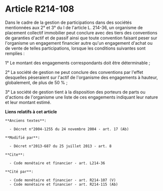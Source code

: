 # Article R214-108

Dans le cadre de la gestion de participations dans des sociétés mentionnées aux 2° et 3° du I de l'article L. 214-36, un
organisme de placement collectif immobilier peut conclure avec des tiers des conventions de garanties d'actif et de passif
ainsi que toute convention faisant peser sur l'organisme un engagement financier autre qu'un engagement d'achat ou de vente
de telles participations, lorsque les conditions suivantes sont remplies : 

1° Le montant des engagements correspondants doit être déterminable ; 

2° La société de gestion ne peut conclure des conventions par l'effet desquelles pèseraient sur l'actif de l'organisme des
engagements à hauteur, globalement, de plus de 50 % ; 

3° La société de gestion tient à la disposition des porteurs de parts ou d'actions de l'organisme une liste de ces
engagements indiquant leur nature et leur montant estimé.

**Liens relatifs à cet article**

	**Anciens textes**:

	  - Décret n°2004-1255 du 24 novembre 2004 - art. 17 (Ab)

	**Modifié par**:

	  - Décret n°2013-687 du 25 juillet 2013 - art. 8

	**Cite**:

	  - Code monétaire et financier - art. L214-36

	**Cité par**:

	  - Code monétaire et financier - art. R214-107 (V)
	  - Code monétaire et financier - art. R214-115 (Ab)
